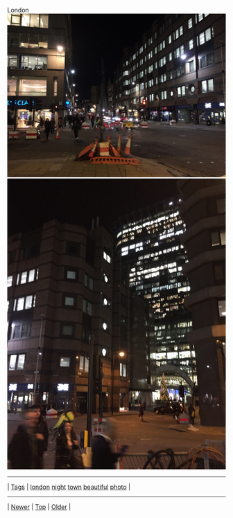 <!--
title: London
date: 2020-06-28T15:02:25.049Z
tags: london, night, town, beautiful, photo
-->












London
![](105020950857-0.jpg)
![](105020950857-1.jpg)

<!--BOTTOM-POST-NAVIGATION-->
---

| [Tags](tags.md) | [london](tag-london.md) [night](tag-night.md) [town](tag-town.md) [beautiful](tag-beautiful.md) [photo](tag-photo.md) |

---

| [Newer](104834678982.md) | [Top](index.md) | [Older](105170315382.md) |